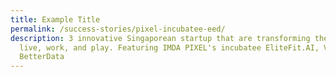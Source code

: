 ```yaml
---
title: Example Title
permalink: /success-stories/pixel-incubatee-eed/
description: 3 innovative Singaporean startup that are transforming the way we
  live, work, and play. Featuring IMDA PIXEL's incubatee EliteFit.AI, Vouch and
  BetterData
---
```

